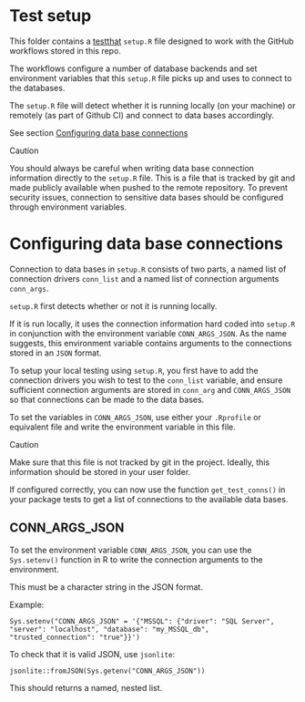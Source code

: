 # Test setup
This folder contains a [testthat](https://testthat.r-lib.org/) `setup.R` file designed to work with the GitHub workflows stored in this repo.

The workflows configure a number of database backends and set environment variables that this `setup.R` file picks up and uses to connect to the databases.

The `setup.R` file will detect whether it is running locally (on your machine) or remotely (as part of Github CI) and connect to data bases accordingly.

See section [Configuring data base connections](#configuring-data-base-connections)

> [!CAUTION]
> You should always be careful when writing data base connection information directly to the `setup.R` file.
> This is a file that is tracked by git and made publicly available when pushed to the remote repository.
> To prevent security issues, connection to sensitive data bases should be configured through environment
> variables.


# Configuring data base connections

Connection to data bases in `setup.R` consists of two parts, a named list of connection drivers `conn_list` and a named list of connection arguments `conn_args`.

`setup.R` first detects whether or not it is running locally.

If it is run locally, it uses the connection information hard coded into `setup.R` in conjunction with the environment variable `CONN_ARGS_JSON`.
As the name suggests, this environment variable contains arguments to the connections stored in an `JSON` format.

To setup your local testing using `setup.R`, you first have to add the connection drivers you wish to test to the `conn_list` variable, and ensure sufficient connection arguments are stored in `conn_arg` and `CONN_ARGS_JSON` so that connections can be made to the data bases.

To set the variables in `CONN_ARGS_JSON`, use either your `.Rprofile` or equivalent file and write the environment variable in this file.

> [!CAUTION]
> Make sure that this file is not tracked by git in the project.
> Ideally, this information should be stored in your user folder.


If configured correctly, you can now use the function `get_test_conns()` in your package tests to get a list of connections to the available data bases.


## CONN_ARGS_JSON

To set the environment variable `CONN_ARGS_JSON`, you can use the `Sys.setenv()` function in R to write the connection arguments to the environment.

This must be a character string in the JSON format.

Example:
```
Sys.setenv("CONN_ARGS_JSON" = '{"MSSQL": {"driver": "SQL Server", "server": "localhost", "database": "my_MSSQL_db", "trusted_connection": "true"}}')
```

To check that it is valid JSON, use `jsonlite`:
```
jsonlite::fromJSON(Sys.getenv("CONN_ARGS_JSON"))
```
This should returns a named, nested list.